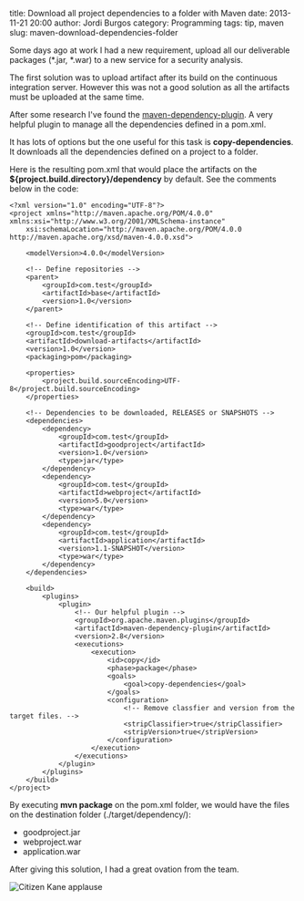 title: Download all project dependencies to a folder with Maven
date: 2013-11-21 20:00
author: Jordi Burgos
category: Programming
tags: tip, maven
slug: maven-download-dependencies-folder

Some days ago at work I had a new requirement, upload all our deliverable packages (\*.jar, \*.war) to a new service for a security analysis.

The first solution was to upload artifact after its build on the continuous integration server. However this was not a good solution as all the artifacts must be uploaded at the same time.

After some research I've found the [maven-dependency-plugin](http://maven.apache.org/plugins/maven-dependency-plugin/). A very helpful plugin to manage all the dependencies defined in a pom.xml.

It has lots of options but the one useful for this task is **copy-dependencies**. It downloads all the dependencies defined on a project to a folder.

Here is the resulting pom.xml that would place the artifacts on the **${project.build.directory}/dependency** by default. See the comments below in the code:

    <?xml version="1.0" encoding="UTF-8"?>
    <project xmlns="http://maven.apache.org/POM/4.0.0" xmlns:xsi="http://www.w3.org/2001/XMLSchema-instance"
        xsi:schemaLocation="http://maven.apache.org/POM/4.0.0 http://maven.apache.org/xsd/maven-4.0.0.xsd">
    
        <modelVersion>4.0.0</modelVersion>
    
        <!-- Define repositories -->
        <parent>
            <groupId>com.test</groupId>
            <artifactId>base</artifactId>
            <version>1.0</version>
        </parent>
    
        <!-- Define identification of this artifact -->
        <groupId>com.test</groupId>
        <artifactId>download-artifacts</artifactId>
        <version>1.0</version>
        <packaging>pom</packaging>
    
        <properties>
            <project.build.sourceEncoding>UTF-8</project.build.sourceEncoding>
        </properties>

        <!-- Dependencies to be downloaded, RELEASES or SNAPSHOTS -->
        <dependencies>
            <dependency>
                <groupId>com.test</groupId>
                <artifactId>goodproject</artifactId>
                <version>1.0</version>
                <type>jar</type>
            </dependency>
            <dependency>
                <groupId>com.test</groupId>
                <artifactId>webproject</artifactId>
                <version>5.0</version>
                <type>war</type>
            </dependency>
            <dependency>
                <groupId>com.test</groupId>
                <artifactId>application</artifactId>
                <version>1.1-SNAPSHOT</version>
                <type>war</type>
            </dependency>
        </dependencies>
    
        <build>
            <plugins>
                <plugin>
                    <!-- Our helpful plugin -->
                    <groupId>org.apache.maven.plugins</groupId>
                    <artifactId>maven-dependency-plugin</artifactId>
                    <version>2.8</version>
                    <executions>
                        <execution>
                            <id>copy</id>
                            <phase>package</phase>
                            <goals>
                                <goal>copy-dependencies</goal>
                            </goals>
                            <configuration>
                                <!-- Remove classfier and version from the target files. -->
                                <stripClassifier>true</stripClassifier>
                                <stripVersion>true</stripVersion>
                            </configuration>
                        </execution>
                    </executions>
                </plugin>
            </plugins>
        </build>
    </project>

By executing **mvn package** on the pom.xml folder, we would have the files on the destination folder (./target/dependency/):

* goodproject.jar
* webproject.war
* application.war

After giving this solution, I had a great ovation from the team.

<div class="center" markdown="1">

![Citizen Kane applause]({filename}/images/meme/citizenkane.gif)

</div>
